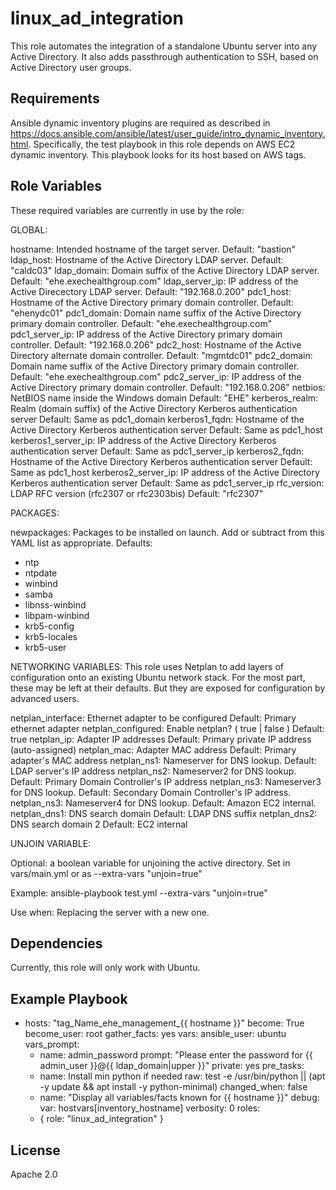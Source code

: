 linux_ad_integration
=========

This role automates the integration of a standalone Ubuntu server into any Active Directory. It also adds passthrough authentication to SSH, based on Active Directory user groups.

Requirements
------------

Ansible dynamic inventory plugins are required as described in https://docs.ansible.com/ansible/latest/user_guide/intro_dynamic_inventory.html. Specifically, the test playbook in this role depends on AWS EC2 dynamic inventory. This playbook looks for its host based on AWS tags.

Role Variables
--------------

These required variables are currently in use by the role:

GLOBAL:

hostname: Intended hostname of the target server.
    Default: "bastion"
ldap_host: Hostname of the Active Directory LDAP server.
    Default: "caldc03"
ldap_domain: Domain suffix of the Active Directory LDAP server.
    Default: "ehe.exechealthgroup.com"
ldap_server_ip: IP address of the Active Direcectory LDAP server.
    Default: "192.168.0.200"
pdc1_host: Hostname of the Active Directory primary domain controller.
    Default: "ehenydc01"
pdc1_domain: Domain name suffix of the Active Directory primary domain controller.
    Default: "ehe.exechealthgroup.com"
pdc1_server_ip: IP address of the Active Directory primary domain controller.
    Default: "192.168.0.206"
pdc2_host: Hostname of the Active Directory alternate domain controller.
    Default: "mgmtdc01"
pdc2_domain: Domain name suffix of the Active Directory primary domain controller.
    Default: "ehe.exechealthgroup.com"
pdc2_server_ip: IP address of the Active Directory primary domain controller.
    Default: "192.168.0.206"
netbios: NetBIOS name inside the Windows domain
    Default: "EHE"
kerberos_realm: Realm (domain suffix) of the Active Directory Kerberos authentication server
    Default: Same as pdc1_domain
kerberos1_fqdn: Hostname of the Active Directory Kerberos authentication server
    Default: Same as pdc1_host
kerberos1_server_ip: IP address of the Active Directory Kerberos authentication server
    Default: Same as pdc1_server_ip
kerberos2_fqdn: Hostname of the Active Directory Kerberos authentication server
    Default: Same as pdc1_host
kerberos2_server_ip: IP address of the Active Directory Kerberos authentication server
    Default: Same as pdc1_server_ip
rfc_version: LDAP RFC version (rfc2307 or rfc2303bis)
    Default: "rfc2307"

PACKAGES:

newpackages: Packages to be installed on launch. Add or subtract from this YAML list as appropriate.
Defaults:
  - ntp
  - ntpdate
  - winbind
  - samba
  - libnss-winbind
  - libpam-winbind
  - krb5-config
  - krb5-locales
  - krb5-user

NETWORKING VARIABLES:
This role uses Netplan to add layers of configuration onto an existing Ubuntu network stack. For the most part, these may be left at their defaults. But they are exposed for configuration by advanced users.

netplan_interface: Ethernet adapter to be configured
    Default: Primary ethernet adapter
netplan_configured: Enable netplan? ( true | false ) Default: true
netplan_ip: Adapter IP addresses
    Default: Primary private IP address (auto-assigned)
netplan_mac: Adapter MAC address
    Default: Primary adapter's MAC address
netplan_ns1: Nameserver for DNS lookup.
    Default: LDAP server's IP address
netplan_ns2: Nameserver2 for DNS lookup.
    Default: Primary Domain Controller's IP address
netplan_ns3: Nameserver3 for DNS lookup.
    Default: Secondary Domain Controller's IP address.
netplan_ns3: Nameserver4 for DNS lookup.
    Default: Amazon EC2 internal.
netplan_dns1: DNS search domain
    Default: LDAP DNS suffix
netplan_dns2: DNS search domain 2
    Default: EC2 internal

UNJOIN VARIABLE:

Optional: a boolean variable for unjoining the active directory. Set in vars/main.yml or as --extra-vars "unjoin=true"

Example: ansible-playbook test.yml --extra-vars "unjoin=true"

Use when: Replacing the server with a new one.

Dependencies
------------

Currently, this role will only work with Ubuntu.

Example Playbook
----------------

- hosts: "tag_Name_ehe_management_{{ hostname }}"
  become: True
  become_user: root
  gather_facts: yes
  vars:
    ansible_user: ubuntu
  vars_prompt:
    - name: admin_password
      prompt: "Please enter the password for {{ admin_user }}@{{ ldap_domain|upper }}"
      private: yes
  pre_tasks:
    - name: Install min python if needed
      raw: test -e /usr/bin/python || (apt -y update && apt install -y python-minimal)
      changed_when: false
    - name: "Display all variables/facts known for {{ hostname }}"
      debug:
        var: hostvars[inventory_hostname]
        verbosity: 0
  roles:
    - { role: "linux_ad_integration" }

License
-------

Apache 2.0
